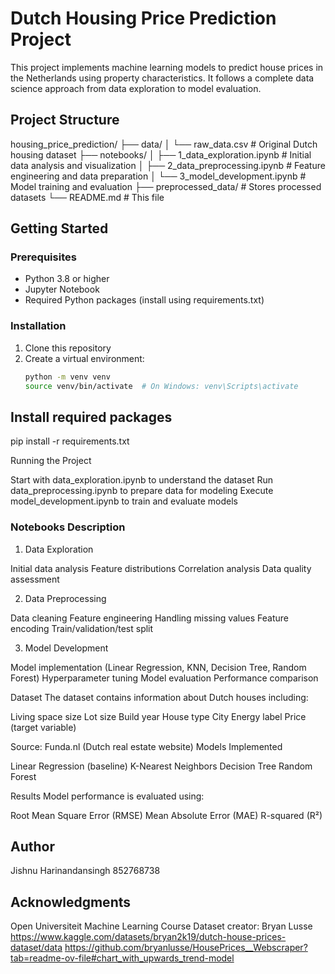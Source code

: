 # Dutch Housing Price Prediction Project

This project implements machine learning models to predict house prices in the Netherlands using property characteristics. It follows a complete data science approach from data exploration to model evaluation.

## Project Structure

housing_price_prediction/
├── data/
│   └── raw_data.csv               # Original Dutch housing dataset
├── notebooks/
│   ├── 1_data_exploration.ipynb   # Initial data analysis and visualization
│   ├── 2_data_preprocessing.ipynb # Feature engineering and data preparation
│   └── 3_model_development.ipynb  # Model training and evaluation
├── preprocessed_data/             # Stores processed datasets
└── README.md                      # This file

## Getting Started

### Prerequisites
- Python 3.8 or higher
- Jupyter Notebook
- Required Python packages (install using requirements.txt)

### Installation
1. Clone this repository
2. Create a virtual environment:
   ```bash
   python -m venv venv
   source venv/bin/activate  # On Windows: venv\Scripts\activate

## Install required packages
pip install -r requirements.txt

Running the Project

Start with data_exploration.ipynb to understand the dataset
Run data_preprocessing.ipynb to prepare data for modeling
Execute model_development.ipynb to train and evaluate models

### Notebooks Description

1. Data Exploration

Initial data analysis
Feature distributions
Correlation analysis
Data quality assessment

2. Data Preprocessing

Data cleaning
Feature engineering
Handling missing values
Feature encoding
Train/validation/test split

3. Model Development

Model implementation (Linear Regression, KNN, Decision Tree, Random Forest)
Hyperparameter tuning
Model evaluation
Performance comparison

Dataset
The dataset contains information about Dutch houses including:

Living space size
Lot size
Build year
House type
City
Energy label
Price (target variable)

Source: Funda.nl (Dutch real estate website)
Models Implemented

Linear Regression (baseline)
K-Nearest Neighbors
Decision Tree
Random Forest

Results
Model performance is evaluated using:

Root Mean Square Error (RMSE)
Mean Absolute Error (MAE)
R-squared (R²)

## Author
Jishnu Harinandansingh
852768738

## Acknowledgments

Open Universiteit Machine Learning Course
Dataset creator: Bryan Lusse
https://www.kaggle.com/datasets/bryan2k19/dutch-house-prices-dataset/data
https://github.com/bryanlusse/HousePrices__Webscraper?tab=readme-ov-file#chart_with_upwards_trend-model
